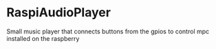 # RaspiAudioPlayer

Small music player that connects buttons from the gpios to control mpc installed on the raspberry
